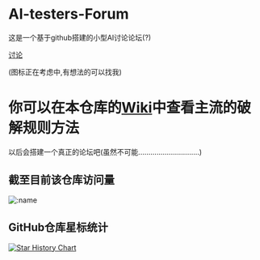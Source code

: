 # AI-testers-Forum

这是一个基于github搭建的小型AI讨论论坛(?)

[讨论](https://github.com/viopsa233/aitesters-forum-backup/discussions)

(图标正在考虑中,有想法的可以找我)

# 你可以在本仓库的[Wiki](https://github.com/viopsa233/AI-testers-Forum/wiki)中查看主流的破解规则方法


以后会搭建一个真正的论坛吧(虽然不可能..............................)

## 截至目前该仓库访问量

![:name](https://count.getloli.com/get/@:aitesters-forum-backup)



## GitHub仓库星标统计

[![Star History Chart](https://api.star-history.com/svg?repos=viopsa233/AI-testers-Forum&type=Date)](https://star-history.com/#viopsa233/AI-testers-Forum&Date)
